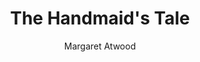 ---
title: The Handmaid's Tale
author: Margaret Atwood
status: yes
image: The Handmaid's Tale.webp
date_range: "2025/01/10 - 2025/01/25"
rating: 4
length: 320
own: no
quotes:
  - text: "Nolite te bastardes carborundorum."
    page: 52
  - text: "Better never means better for everyone... It always means worse, for some."
    page: 211
  - text: "When we think of the past it's the beautiful things we pick out. We want to believe it was all like that."
    page: 30
  - text: "Ignoring isn’t the same as ignorance, you have to work at it."
    page: 56
  - text: "We were the people who were not in the papers. We lived in the blank white spaces at the edges of print."
    page: 57
---